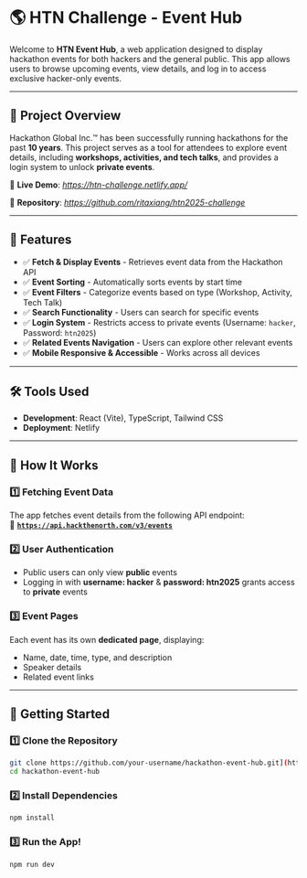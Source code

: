 # 🌎 HTN Challenge - Event Hub

Welcome to **HTN Event Hub**, a web application designed to display hackathon events for both hackers and the general public. This app allows users to browse upcoming events, view details, and log in to access exclusive hacker-only events. 

---

## 📌 Project Overview
Hackathon Global Inc.™ has been successfully running hackathons for the past **10 years**. This project serves as a tool for attendees to explore event details, including **workshops, activities, and tech talks**, and provides a login system to unlock **private events**.

🔗 **Live Demo**: _https://htn-challenge.netlify.app/_ 

📂 **Repository**: _https://github.com/ritaxiang/htn2025-challenge_  

---

## 📜 Features
- ✅ **Fetch & Display Events** - Retrieves event data from the Hackathon API  
- ✅ **Event Sorting** - Automatically sorts events by start time  
- ✅ **Event Filters** - Categorize events based on type (Workshop, Activity, Tech Talk)  
- ✅ **Search Functionality** - Users can search for specific events  
- ✅ **Login System** - Restricts access to private events (Username: `hacker`, Password: `htn2025`)  
- ✅ **Related Events Navigation** - Users can explore other relevant events  
- ✅ **Mobile Responsive & Accessible** - Works across all devices
  
---

## 🛠 Tools Used
- **Development**: React (Vite), TypeScript, Tailwind CSS  
- **Deployment**: Netlify 

---

## 🎯 How It Works
### 1️⃣ Fetching Event Data
The app fetches event details from the following API endpoint:  
🔗 **[`https://api.hackthenorth.com/v3/events`](https://api.hackthenorth.com/v3/events)**  

### 2️⃣ User Authentication
- Public users can only view **public** events  
- Logging in with **username: hacker** & **password: htn2025** grants access to **private** events  

### 3️⃣ Event Pages
Each event has its own **dedicated page**, displaying:
- Name, date, time, type, and description
- Speaker details
- Related event links

---

## 🚀 Getting Started
### 1️⃣ **Clone the Repository**
```bash
git clone https://github.com/your-username/hackathon-event-hub.git](https://github.com/ritaxiang/htn2025-challenge.git
cd hackathon-event-hub
```

### 2️⃣ **Install Dependencies**
```bash
npm install
```

### 3️⃣ Run the App!
```bash
npm run dev
```

